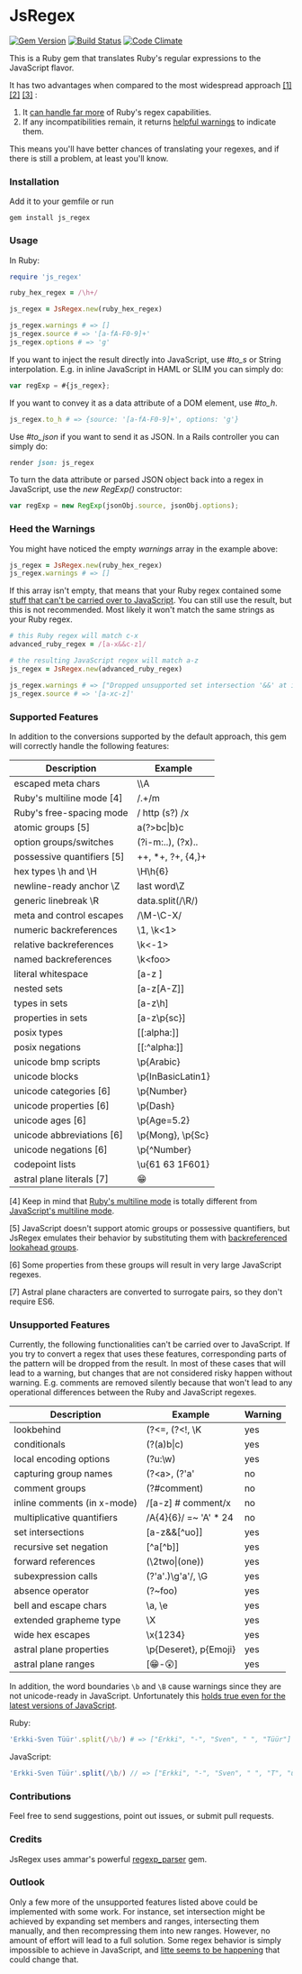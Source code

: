 
# JsRegex

[![Gem Version](https://badge.fury.io/rb/js_regex.svg)](http://badge.fury.io/rb/js_regex)
[![Build Status](https://travis-ci.org/janosch-x/js_regex.svg?branch=master)](https://travis-ci.org/janosch-x/js_regex)
[![Code Climate](https://codeclimate.com/github/janosch-x/js_regex/badges/gpa.svg)](https://codeclimate.com/github/janosch-x/js_regex)

This is a Ruby gem that translates Ruby's regular expressions to the JavaScript flavor.

It has two advantages when compared to the most widespread approach
[[1]](https://dockyard.com/blog/ruby/2011/11/18/convert-ruby-regexp-to-javascript-regex)
[[2]](https://github.com/rails/rails/blob/b67043393b5ed6079989513299fe303ec3bc133b/actionpack/lib/action_dispatch/routing/inspector.rb#L42)
[[3]](https://github.com/DavyJonesLocker/client_side_validations/blob/7f0a570f3d88628aeeb6cd61864a8af61ebbf887/lib/client_side_validations/core_ext/regexp.rb#L3)
:

1. It [can handle far more](#SF) of Ruby's regex capabilities.
2. If any incompatibilities remain, it returns [helpful warnings](#HW) to indicate them.

This means you'll have better chances of translating your regexes, and if there is still a problem, at least you'll know.

### Installation

Add it to your gemfile or run

    gem install js_regex

### Usage

In Ruby:

```ruby
require 'js_regex'

ruby_hex_regex = /\h+/

js_regex = JsRegex.new(ruby_hex_regex)

js_regex.warnings # => []
js_regex.source # => '[a-fA-F0-9]+'
js_regex.options # => 'g'
```

If you want to inject the result directly into JavaScript, use *#to_s* or String interpolation. E.g. in inline JavaScript in HAML or SLIM you can simply do:

```javascript
var regExp = #{js_regex};
```

If you want to convey it as a data attribute of a DOM element, use *#to_h*.

```ruby
js_regex.to_h # => {source: '[a-fA-F0-9]+', options: 'g'}
```

Use *#to_json* if you want to send it as JSON. In a Rails controller you can simply do:

```ruby
render json: js_regex
```

To turn the data attribute or parsed JSON object back into a regex in JavaScript, use the *new RegExp()* constructor:

```javascript
var regExp = new RegExp(jsonObj.source, jsonObj.options);
```

<a name='HW'></a>
### Heed the Warnings

You might have noticed the empty *warnings* array in the example above:

```ruby
js_regex = JsRegex.new(ruby_hex_regex)
js_regex.warnings # => []
```

If this array isn't empty, that means that your Ruby regex contained some [stuff that can't be carried over to JavaScript](#UF). You can still use the result, but this is not recommended. Most likely it won't match the same strings as your Ruby regex.

```ruby
# this Ruby regex will match c-x
advanced_ruby_regex = /[a-x&&c-z]/

# the resulting JavaScript regex will match a-z
js_regex = JsRegex.new(advanced_ruby_regex)

js_regex.warnings # => ["Dropped unsupported set intersection '&&' at index 4"]
js_regex.source # => '[a-xc-z]'
```

<a name='SF'></a>
### Supported Features

In addition to the conversions supported by the default approach, this gem will correctly handle the following features:

| Description                | Example           |
|----------------------------|-------------------|
| escaped meta chars         | \\\A              |
| Ruby's multiline mode [4]  | /.+/m             |
| Ruby's free-spacing mode   | / http (s?) /x    |
| atomic groups [5]          | a(?>bc\|b)c       |
| option groups/switches     | (?i-m:..), (?x).. |
| possessive quantifiers [5] | ++, *+, ?+, {4,}+ |
| hex types \h and \H        | \H\h{6}           |
| newline-ready anchor \Z    | last word\Z       |
| generic linebreak \R       | data.split(/\R/)  |
| meta and control escapes   | /\M-\C-X/         |
| numeric backreferences     | \1, \k&lt;1&gt;   |
| relative backreferences    | \k&lt;-1&gt;      |
| named backreferences       | \k&lt;foo&gt;     |
| literal whitespace         | [a-z ]            |
| nested sets                | [a-z[A-Z]]        |
| types in sets              | [a-z\h]           |
| properties in sets         | [a-z\p{sc}]       |
| posix types                | [[:alpha:]]       |
| posix negations            | [[:^alpha:]]      |
| unicode bmp scripts        | \p{Arabic}        |
| unicode blocks             | \p{InBasicLatin1} |
| unicode categories [6]     | \p{Number}        |
| unicode properties [6]     | \p{Dash}          |
| unicode ages [6]           | \p{Age=5.2}       |
| unicode abbreviations [6]  | \p{Mong}, \p{Sc}  |
| unicode negations [6]      | \p{^Number}       |
| codepoint lists            | \u{61 63 1F601}   |
| astral plane literals [7]  | &#x1f601;         |

[4] Keep in mind that [Ruby's multiline mode](http://ruby-doc.org/core-2.1.1/Regexp.html#class-Regexp-label-Options) is totally different from [JavaScript's multiline mode](http://javascript.info/regexp-multiline-mode).

[5] JavaScript doesn't support atomic groups or possessive quantifiers, but JsRegex emulates their behavior by substituting them with [backreferenced lookahead groups](http://instanceof.me/post/52245507631/regex-emulate-atomic-grouping-with-lookahead).

[6] Some properties from these groups will result in very large JavaScript regexes.

[7] Astral plane characters are converted to surrogate pairs, so they don't require ES6.

<a name='UF'></a>
### Unsupported Features

Currently, the following functionalities can't be carried over to JavaScript. If you try to convert a regex that uses these features, corresponding parts of the pattern will be dropped from the result. In most of these cases that will lead to a warning, but changes that are not considered risky happen without warning. E.g. comments are removed silently because that won't lead to any operational differences between the Ruby and JavaScript regexes.

| Description                    | Example               | Warning |
|--------------------------------|-----------------------|---------|
| lookbehind                     | (?&lt;=, (?&lt;!, \K  | yes     |
| conditionals                   | (?(a)b\|c)            | yes     |
| local encoding options         | (?u:\w)               | yes     |
| capturing group names          | (?&lt;a&gt;, (?'a'    | no      |
| comment groups                 | (?#comment)           | no      |
| inline comments (in x-mode)    | /[a-z] # comment/x    | no      |
| multiplicative quantifiers     | /A{4}{6}/ =~ 'A' * 24 | no      |
| set intersections              | [a-z&amp;&amp;[^uo]]  | yes     |
| recursive set negation         | [^a[^b]]              | yes     |
| forward references             | (\2two\|(one))        | yes     |
| subexpression calls            | (?'a'.)\g'a'/, \G     | yes     |
| absence operator               | (?~foo)               | yes     |
| bell and escape chars          | \a, \e                | yes     |
| extended grapheme type         | \X                    | yes     |
| wide hex escapes               | \x{1234}              | yes     |
| astral plane properties        | \p{Deseret}, p{Emoji} | yes     |
| astral plane ranges            | [&#x1f601;-&#x1f632;] | yes     |

In addition, the word boundaries `\b` and `\B` cause warnings since they are not unicode-ready in JavaScript. Unfortunately this [holds true even for the latest versions of JavaScript](http://www.ecma-international.org/ecma-262/6.0/#sec-runtime-semantics-iswordchar-abstract-operation).

Ruby:
```ruby
'Erkki-Sven Tüür'.split(/\b/) # => ["Erkki", "-", "Sven", " ", "Tüür"]
```

JavaScript:
```javascript
'Erkki-Sven Tüür'.split(/\b/) // => ["Erkki", "-", "Sven", " ", "T", "üü", "r"]
```

### Contributions

Feel free to send suggestions, point out issues, or submit pull requests.

### Credits

JsRegex uses ammar's powerful [regexp_parser](https://github.com/ammar/regexp_parser) gem.

### Outlook

Only a few more of the unsupported features listed above could be implemented with some work. For instance, set intersection might be achieved by expanding set members and ranges, intersecting them manually, and then recompressing them into new ranges. However, no amount of effort will lead to a full solution. Some regex behavior is simply impossible to achieve in JavaScript, and [litte seems to be happening](https://mail.mozilla.org/pipermail/es-discuss/2013-September/033867.html) that could change that.
